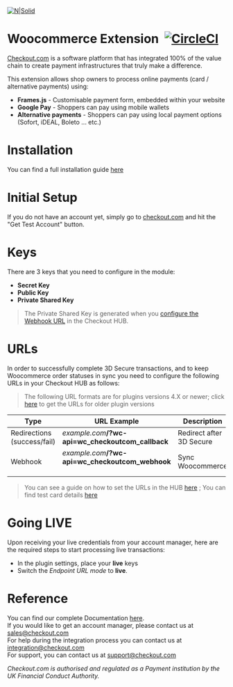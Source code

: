 [![N|Solid](https://cdn.checkout.com/img/checkout-logo-online-payments.jpg)](https://checkout.com/)

# Woocommerce Extension&nbsp; [![CircleCI](https://circleci.com/gh/checkout/checkout-woocommerce-plugin/tree/dev.svg?style=svg)](https://circleci.com/gh/checkout/checkout-woocommerce-plugin/tree/dev)
[Checkout.com](https://www.checkout.com "Checkout.com") is a software platform that has integrated 100% of the value chain to create payment infrastructures that truly make a difference.

This extension allows shop owners to process online payments (card / alternative payments) using:
  - **Frames.js** - Customisable payment form, embedded within your website
  - **Google Pay** - Shoppers can pay using mobile wallets
  - **Alternative payments** - Shoppers can pay using local payment options (Sofort, iDEAL, Boleto ... etc.)

# Installation
You can find a full installation guide [here](https://github.com/checkout/checkout-woocommerce-plugin/wiki/Installation)

# Initial Setup
If you do not have an account yet, simply go to [checkout.com](https://checkout.com/) and hit the "Get Test Account" button.

# Keys
There are 3 keys that you need to configure in the module:
- **Secret Key**
- **Public Key**
- **Private Shared Key**

> The Private Shared Key is generated when you [configure the Webhook URL](https://docs.checkout.com/docs/business-level-administration#section-manage-webhook-url) in the Checkout HUB.

# URLs
In order to successfully complete 3D Secure transactions, and to keep Woocommerce order statuses in sync you need to configure the following URLs in your Checkout HUB as follows:

> The following URL formats are for plugins versions 4.X or newer; click [here](https://github.com/checkout/checkout-woocommerce-plugin/wiki/URLs--2.x) to get the URLs for older plugin versions


| Type | URL Example | Description |
| ------ | ------ | ------ |
| Redirections (success/fail)| _example.com_**/?wc-api=wc_checkoutcom_callback** | Redirect after 3D Secure |
| Webhook | _example.com_**/?wc-api=wc_checkoutcom_webhook** &nbsp;&nbsp;&nbsp;&nbsp;&nbsp;&nbsp;&nbsp;&nbsp;&nbsp;| Sync Woocommerce |

> You can see a guide on how to set the URLs in the HUB [here](https://docs.checkout.com/docs/business-level-administration#section-manage-channel-urls) ; You can find test card details [here](https://docs.checkout.com/docs/testing#section-credit-cards)

# Going LIVE

Upon receiving your live credentials from your account manager, here are the required steps to start processing live transactions:

- In the plugin settings, place your **live** keys
- Switch the _Endpoint URL mode_ to **live**.


# Reference 

You can find our complete Documentation [here](http://docs.checkout.com/).  
If you would like to get an account manager, please contact us at sales@checkout.com  
For help during the integration process you can contact us at integration@checkout.com  
For support, you can contact us at support@checkout.com

_Checkout.com is authorised and regulated as a Payment institution by the UK Financial Conduct Authority._

